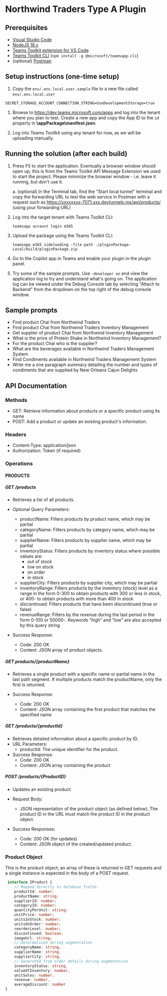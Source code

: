 # Northwind Traders Type A Plugin

## Prerequisites

  * [Visual Studio Code](https://code.visualstudio.com/Download)
  * [NodeJS 18.x](https://nodejs.org/en/download)
  * [Teams Toolkit extension for VS Code](https://marketplace.visualstudio.com/items?itemName=TeamsDevApp.ms-teams-vscode-extension)
  * [Teams Toolkit CLI](https://learn.microsoft.com/en-us/microsoftteams/platform/toolkit/teams-toolkit-cli?pivots=version-three) (`npm install -g @microsoft/teamsapp-cli`)
  * (optional) [Postman](https://www.postman.com/downloads/)

## Setup instructions (one-time setup)


1. Copy the `env/.env.local.user.sample` file to a new file called `env/.env.local.user`

~~~text
SECRET_STORAGE_ACCOUNT_CONNECTION_STRING=UseDevelopmentStorage=true
~~~

1. Browse to https://dev.teams.microsoft.com/apps and log into the tenant where you plan to test. Create a new app and copy the App ID to the `id` property in **\appPackage\manifest.json**.

1. Log into Teams Toollkit using any tenant for now, as we will be uploading manually.

## Running the solution (after each build)

1. Press F5 to start the application. Eventually a browser window should open up; this is from the Teams Toolkit API Message Extension we used to start the project. Please minimize the browser window - i.e. leave it running, but don't use it.

   a. (optional) In the Terminal tab, find the "Start local tunnel" terminal and copy the forwarding URL to test the web service in Postman with a request such as https://xxxxxxxx-7071.xxx.devtunnels.ms/api/products/ (using your forwarding URL)

1. Log into the target tenant with Teams Toolkit CLI:

    `teamsapp account login m365`

1. Upload the package using the Teams Toolkit CLI:

   `teamsapp m365 sideloading -file-path ./pluginPackage-Local/build/pluginPackage.zip`

1. Go to the Copilot app in Teams and enable your plugin in the plugin panel.

1. Try some of the sample prompts. Use `-developer on` and view the application log to try and understand what's going on. The application log can be viewed under the Debug Console tab by selecting "Attach to Backend" from the dropdown on the top right of the debug console window.


## Sample prompts
- Find product Chai from Northwind Traders
- Find product Chai from Northwind Traders Inventory Management
- Get supplier of product Chai from Northwind Inventory Management
- What is the price of Protein Shake in Northwind Inventory Management?
- For the product Chai who is the supplier?
- What are the beverages available in Northwind Traders Management System
- Find Condiments available in Northwind Traders Management System
- Write me a one paragraph summary detailing the number and types of condiments that are supplied by New Orleans Cajun Delights

## API Documentation

### Methods 
- GET: Retrieve information about products or a specific product using its name
- POST: Add a product or update an existing product's information. 

### Headers 
- Content-Type: application/json
- Authorization: Token  (if required) 

### Operations 

#### PRODUCTS

##### GET /products 

- Retrieves a list of all products.
- Optional Query Parameters:

  - productName: Filters products by product name, which may be partial
  - categoryName: Filters products by category name, which may be partial
  - supplierName: Filters products by supplier name, which may be partial
  - inventoryStatus: Filters products by inventory status where possible values are:
    - out of stock
    - low on stock
    - on order
    - in stock
  - supplierCity: Filters products by supplier city, which may be partial
  - inventoryRange: Filters products by the inventory (stock) level as a range in the form 0-300 to obtain products with 300 or less in stock, or 400- to obtain products with more than 400 in stock
  - discontinued: Filters products that have been discontinued (true or false)
  - revenueRange: Filters by the revenue during the last period in the form 0-100 or 50000-. Keywords “high” and “low” are also accepted by this query string

- Success Response:
  - Code: 200 OK
  - Content: JSON array of product objects.

##### GET products/{productName}

- Retrieves a single product with a specific name or partial name in the last path segment. If multiple products match the productName, only the first is returned.

- Success Response:
  - Code: 200 OK
  - Content: JSON array containing the first product that matches the specified name
 
##### GET /products/{productId}
 
- Retrieves detailed information about a specific product by ID.
- URL Parameters:
  - productId: The unique identifier for the product.
- Success Response:
  - Code: 200 OK
  - Content: JSON array containing the product
 
##### POST /products/{ProductID}
 
- Updates an existing product.
- Request Body:

  - JSON representation of the product object (as defined below). The product ID in the URL must match the product ID in the product object.

- Success Responses:
  - Code: 200 OK (for updates)
  - Content: JSON object of the created/updated product.

### Product Object

This is the product object; an array of these is returned in GET requests and a single instance is expected in the body of a POST request.

~~~typescript
 interface IProduct {
    // Mapped directly to database fields:
    productId: number;
    productName: string;
    supplierId: number;
    categoryId: number;
    quantityPerUnit: string;
    unitPrice: number;
    unitsInStock: number;
    unitsOnOrder: number;
    reorderLevel: number;
    discontinued: boolean;
    imageUrl: string;
    // Denormalized during augmentation
    categoryName: string,
    supplierName: string,
    supplierCity: string,
    // Generated from order details during augmentation
    inventoryStatus: string,
    valueOfInventory: number,
    unitSales: number,
    revenue: number,
    averageDiscount: number
}
~~~

<!--

# Overview of Custom Search Results app template

## Build a message extension from a new API with Azure Functions

This app template allows Teams to interact directly with third-party data, apps, and services, enhancing its capabilities and broadening its range of capabilities. It allows Teams to:

- Retrieve real-time information, for example, latest news coverage on a product launch.
- Retrieve knowledge-based information, for example, my team’s design files in Figma.

## Get started with the template

> **Prerequisites**
>
> To run this app template in your local dev machine, you will need:
>
> - [Node.js](https://nodejs.org/), supported versions: 16, 18
> - A [Microsoft 365 account for development](https://docs.microsoft.com/microsoftteams/platform/toolkit/accounts)
> - [Teams Toolkit Visual Studio Code Extension](https://aka.ms/teams-toolkit) version 5.0.0 and higher or [Teams Toolkit CLI](https://aka.ms/teamsfx-cli)

1. First, select the Teams Toolkit icon on the left in the VS Code toolbar.
2. In the Account section, sign in with your [Microsoft 365 account](https://docs.microsoft.com/microsoftteams/platform/toolkit/accounts) if you haven't already.
3. Select `Debug in Teams (Edge)` or `Debug in Teams (Chrome)` from the launch configuration dropdown.
4. When Teams launches in the browser, you can navigate to a chat message and [trigger your search commands from compose message area](https://learn.microsoft.com/microsoftteams/platform/messaging-extensions/what-are-messaging-extensions?tabs=dotnet#search-commands).

## What's included in the template

| Folder       | Contents                                                                                                    |
| ------------ | ----------------------------------------------------------------------------------------------------------- |
| `.vscode`    | VSCode files for debugging                                                                                  |
| `appPackage` | Templates for the Teams application manifest, the API specification and response template for API responses |
| `env`        | Environment files                                                                                           |
| `infra`      | Templates for provisioning Azure resources                                                                  |
| `repair`     | The source code for the repair API                                                                          |

The following files can be customized and demonstrate an example implementation to get you started.

| File                                          | Contents                                                                     |
| --------------------------------------------- | ---------------------------------------------------------------------------- |
| `repair/function.json`                        | A configuration file that defines the function’s trigger and other settings. |
| `repair/index.ts`                             | The main file of a function in Azure Functions.                              |
| `appPackage/apiSpecificationFiles/repair.yml` | A file that describes the structure and behavior of the repair API.          |
| `appPackage/responseTemplates/repair.json`    | A generated Adaptive Card that used to render API response.                  |
| `repairsData.json`                            | The data source for the repair API                                           |

The following are Teams Toolkit specific project files. You can [visit a complete guide on Github](https://github.com/OfficeDev/TeamsFx/wiki/Teams-Toolkit-Visual-Studio-Code-v5-Guide#overview) to understand how Teams Toolkit works.

| File                 | Contents                                                                                                                                  |
| -------------------- | ----------------------------------------------------------------------------------------------------------------------------------------- |
| `teamsapp.yml`       | This is the main Teams Toolkit project file. The project file defines two primary things: Properties and configuration Stage definitions. |
| `teamsapp.local.yml` | This overrides `teamsapp.yml` with actions that enable local execution and debugging.                                                     |

## Addition information and references

- [Extend Teams platform with APIs](https://aka.ms/teamsfx-api-plugin)

-->
